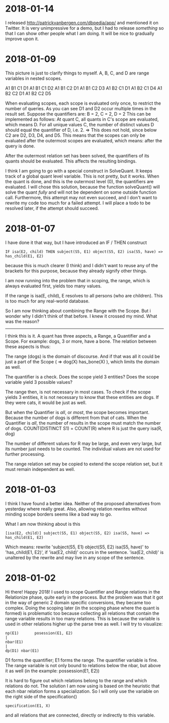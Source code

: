 # 2018-01-14

I released http://patrickvanbergen.com/dbpedia/app/ and mentioned it on Twitter. It is very unimpressive for a demo, but I had to release _something_ so that I can show 
other people what I am doing. It will be nice to gradually improve upon it. 

# 2018-01-09

This picture is just to clarify things to myself. A, B, C, and D are range variables in nested scopes.

A1 B1 C1 D1
A1 B1 C1 D2
A1 B1 C2 D1
A1 B1 C2 D3
A1 B2 C1 D1
A1 B2 C1 D4
A1 B2 C2 D1
A1 B2 C2 D5

When evaluating scopes, each scope is evaluated only once, to restrict the number of queries.
As you can see D1 and D2 occur multiple times in the result set. 
Suppose the quantifiers are: B = 2, C = 2, D = 2
This can be implemented as follows:
At quant C, all quants in C's scope are evaluated, which means D.
For all unique values C, the number of distinct values D should equal the quantifier of D, i.e. 2.
=> This does not hold, since below C2 are D2, D3, D4, and D5.
This means that the scopes can only be evaluated after the outermost scopes are evaluated, which means: after the query is done.

After the outermost relation set has been solved, the quantifiers of its quants should be evaluated. This affects the resulting bindings.

I think I am going to go with a special construct in SolveQuant. It keeps track of a global quant level variable.
This is not pretty, but it works. When the quant is done, and this is the outermost level (0), the quantifiers are evaluated.
I will chose this solution, because the function solveQuant() will solve the quant _fully_ and will not be dependent on some
outside function call. Furthermore, this attempt may not even succeed, and I don't want to rewrite my code too much for a failed
attempt. I will place a todo to be resolved later, if the attempt should succeed.

# 2018-01-07

I have done it that way, but I have introduced an IF / THEN construct 

    IF isa(E2, child) THEN subject(S5, E1) object(S5, E2) isa(S5, have) => has_child(E1, E2)
    
because this is much clearer (I think) and I didn't want to reuse any of the brackets for this purpose, because they already signify other things.

I am now running into the problem that in scoping, the range, which is always evaluated first, yields too many values.

If the range is isa(E, child), E resolves to all persons (who are children). This is too much for any real-world database.

So I am now thinking about combining the Range with the Scope. But i wonder why I didn't think of that before. I knew it crossed my mind. What was the reason?

---

I think this is it. A quant has three aspects, a Range, a Quantifier and a Scope. For example: dogs, 3 or more, have a bone. The relation between these aspects is thus:

The range (dogs) is the domain of discourse. And if that was all it could be just a part of the Scope ( => dog(X) has_bone(X) ), which limits the domain as well.

The quantifier is a check. Does the scope yield 3 entities? Does the scope variable yield 3 possible values?

The range then, is not necessary in most cases. To check if the scope yields 3 entities, it is not necessary to know that these entities are dogs. If they were cats, 
it would be just as well.

But when the Quantifier is _all_, or _most_, the scope becomes important. Because the number of dogs is different from that of cats. 
When the Quantifier is _all_, the number of results in the scope must match the number of dogs. COUNT(DISTINCT S1) = COUNT(R) where R is just the query isa(R, dog) 

The number of different values for R may be large, and even very large, but its number just needs to be counted. The individual values are not used for further processing.

The range relation set may be copied to extend the scope relation set, but it must remain independent as well.  

# 2018-01-03

I think I have found a better idea. Neither of the proposed alternatives from yesterday where really great. Also, allowing relation rewrites
without minding scope borders seems like a bad way to go.

What I am now thinking about is this

    [isa(E2, child)] subject(S5, E1) object(S5, E2) isa(S5, have) => has_child(E1, E2)

Which means: rewrite 'subject(S5, E1) object(S5, E2) isa(S5, have)' to 'has_child(E1, E2)',
if 'isa(E2, child)' occurs in the sentence. 'isa(E2, child)' is unaltered by the rewrite and may live in any scope of the sentence.

# 2018-01-02

Hi there! Happy 2018! I used to scope Quantifier and Range relations in the Relationize phase, quite early in the process.
But the problem was that it got in the way of generic 2 domain specific conversions, they became too complex.
Doing the scoping later (in the scoping phase where the quant is formed) is problematic too because collecting all relations
that contain the range variable results in too many relations. This is because the variable is used in other relations
higher up the parse tree as well. I will try to visualize:

    np(E1)       posession(E1, E2)
    |
    nbar(E1)
    |
    dp(D1) nbar(E1)

D1 forms the quantifier; E1 forms the range. The quantifier variable is fine. The range variable is not only bound to relations
below the nbar, but above it as well (in the example: possession(E1, E2))

It is hard to figure out which relations belong to the range and which relations do not. The solution I am now using is based on
the heuristic that each nbar relation forms a specialization. So I will only use the variable on the right side of the specification()

    specification(E1, X)

and all relations that are connected, directly or indirectly to this variable.
